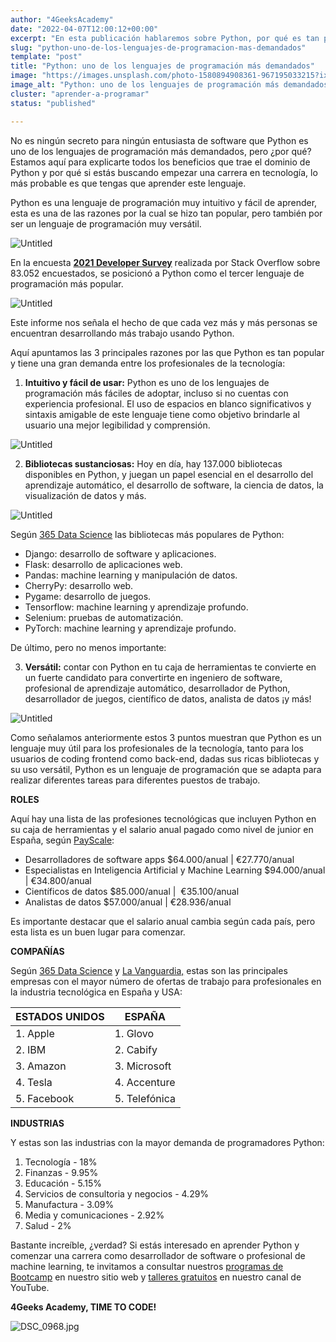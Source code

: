 ```yaml
---
author: "4GeeksAcademy"
date: "2022-04-07T12:00:12+00:00"
excerpt: "En esta publicación hablaremos sobre Python, por qué es tan popular, sus bibliotecas, y los principales trabajos que incluyen Python en su caja de herramientas."
slug: "python-uno-de-los-lenguajes-de-programacion-mas-demandados"
template: "post"
title: "Python: uno de los lenguajes de programación más demandados"
image: "https://images.unsplash.com/photo-1580894908361-967195033215?ixlib=rb-1.2.1&ixid=MnwxMjA3fDB8MHxwaG90by1wYWdlfHx8fGVufDB8fHx8&auto=format&fit=crop&w=870&q=80"
image_alt: "Python: uno de los lenguajes de programación más demandados"
cluster: "aprender-a-programar"
status: "published"

---
```


No es ningún secreto para ningún entusiasta de software que Python es uno de los lenguajes de programación más demandados, pero ¿por qué? Estamos aquí para explicarte todos los beneficios que trae el dominio de Python y por qué si estás buscando empezar una carrera en tecnología, lo más probable es que tengas que aprender este lenguaje.

Python es una lenguaje de programación muy intuitivo y fácil de aprender, esta es una de las razones por la cual se hizo tan popular, pero también por ser un lenguaje de programación muy versátil.

![Untitled](https://images.unsplash.com/photo-1556761175-b413da4baf72?ixlib=rb-1.2.1&ixid=MnwxMjA3fDB8MHxwaG90by1wYWdlfHx8fGVufDB8fHx8&auto=format&fit=crop&w=774&q=80)

En la encuesta [**2021 Developer Survey**](https://insights.stackoverflow.com/survey/2021#overview) realizada por Stack Overflow sobre 83.052 encuestados, se posicionó a Python como el tercer lenguaje de programación más popular.

![Untitled](https://images.unsplash.com/photo-1515879218367-8466d910aaa4?ixlib=rb-1.2.1&ixid=MnwxMjA3fDB8MHxwaG90by1wYWdlfHx8fGVufDB8fHx8&auto=format&fit=crop&w=869&q=80)

Este informe nos señala el hecho de que cada vez más y más personas se encuentran desarrollando más trabajo usando Python.

Aquí apuntamos las 3 principales razones por las que Python es tan popular y tiene una gran demanda entre los profesionales de la tecnología:

1. **Intuitivo y fácil de usar:** Python es uno de los lenguajes de programación más fáciles de adoptar, incluso si no cuentas con experiencia profesional. El uso de espacios en blanco significativos y sintaxis amigable de este lenguaje tiene como objetivo brindarle al usuario una mejor legibilidad y comprensión.

![Untitled](https://images.unsplash.com/photo-1515378791036-0648a3ef77b2?ixlib=rb-1.2.1&ixid=MnwxMjA3fDB8MHxwaG90by1wYWdlfHx8fGVufDB8fHx8&auto=format&fit=crop&w=870&q=80)

2. **Bibliotecas sustanciosas:** Hoy en día, hay 137.000 bibliotecas disponibles en Python, y juegan un papel esencial en el desarrollo del aprendizaje automático, el desarrollo de software, la ciencia de datos, la visualización de datos y más.

![Untitled](https://miro.medium.com/max/1086/1*UL8ZWQvfhI6rvGhadaSuZw.gif)

Según [365 Data Science](https://365datascience.com/) las bibliotecas más populares de Python:

- Django: desarrollo de software y aplicaciones.
- Flask: desarrollo de aplicaciones web.
- Pandas: machine learning y manipulación de datos.
- CherryPy: desarrollo web.
- Pygame: desarrollo de juegos.
- Tensorflow: machine learning y aprendizaje profundo.
- Selenium: pruebas de automatización.
- PyTorch: machine learning y aprendizaje profundo.

De último, pero no menos importante:

3. **Versátil:** contar con Python en tu caja de herramientas te convierte en un fuerte candidato para convertirte en ingeniero de software, profesional de aprendizaje automático, desarrollador de Python, desarrollador de juegos, científico de datos, analista de datos ¡y más!

![Untitled](https://images.unsplash.com/photo-1648737962083-056c3e4a437d?ixlib=rb-1.2.1&ixid=MnwxMjA3fDF8MHxwaG90by1wYWdlfHx8fGVufDB8fHx8&auto=format&fit=crop&w=870&q=80)

Como señalamos anteriormente estos 3 puntos muestran que Python es un lenguaje muy útil para los profesionales de la tecnología, tanto para los usuarios de coding frontend como back-end, dadas sus ricas bibliotecas y su uso versátil, Python es un lenguaje de programación que se adapta para realizar diferentes tareas para diferentes puestos de trabajo.

**ROLES**

Aquí hay una lista de las profesiones tecnológicas que incluyen Python en su caja de herramientas y el salario anual pagado como nivel de junior en España, según [PayScale](https://www.payscale.com/):

- Desarrolladores de software apps $64.000/anual | €27.770/anual
- Especialistas en Inteligencia Artificial y Machine Learning $94.000/anual | €34.800/anual
- Científicos de datos $85.000/anual |  €35.100/anual
- Analistas de datos $57.000/anual | €28.936/anual

Es importante destacar que el salario anual cambia según cada país, pero esta lista es un buen lugar para comenzar.

**COMPAÑÍAS**

Según [365 Data Science](https://365datascience.com/) y [La Vanguardia,](https://www.lavanguardia.com/) estas son las principales empresas con el mayor número de ofertas de trabajo para profesionales en la industria tecnológica en España y USA:

| ESTADOS UNIDOS    | ESPAÑA         | 
|-------------------|----------------|
| 1. Apple          | 1. Glovo       |
| 2. IBM            | 2. Cabify      | 
| 3. Amazon         | 3. Microsoft   | 
| 4. Tesla          | 4. Accenture   |
| 5. Facebook       | 5. Telefónica  |

**INDUSTRIAS**

Y estas son las industrias con la mayor demanda de programadores Python:

1. Tecnología - 18%
2. Finanzas - 9.95%
3. Educación - 5.15%
4. Servicios de consultoria y negocios - 4.29%
5. Manufactura - 3.09%
6. Media y comunicaciones - 2.92%
7. Salud - 2%

Bastante increíble, ¿verdad? Si estás interesado en aprender Python y comenzar una carrera como desarrollador de software o profesional de machine learning, te invitamos a consultar nuestros [programas de Bootcamp](https://4geeksacademy.com/) en nuestro sitio web y [talleres gratuitos](https://www.youtube.com/watch?v=L4gAI6EqD7c) en nuestro canal de YouTube.

**4Geeks Academy, TIME TO CODE!**

![DSC_0968.jpg](https://breathecode.herokuapp.com/v1/media/file/dsc-0968-jpg?width=800)
